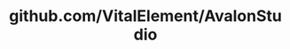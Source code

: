 ---
layout: post
title: github.com/VitalElement/AvalonStudio
categories: link
tags: [انگلیسی, گیت‌هاب, برنامه‌نویسی]
---